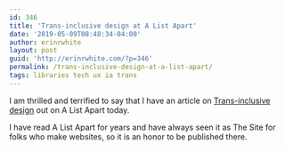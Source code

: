 ```yaml
---
id: 346
title: 'Trans-inclusive design at A List Apart'
date: '2019-05-09T08:48:34-04:00'
author: erinrwhite
layout: post
guid: 'http://erinrwhite.com/?p=346'
permalink: /trans-inclusive-design-at-a-list-apart/
tags: libraries tech ux ia trans
---
```


I am thrilled and terrified to say that I have an article on [Trans-inclusive design](https://alistapart.com/article/trans-inclusive-design/ "Trans-inclusive design") out on A List Apart today.

I have read A List Apart for years and have always seen it as The Site for folks who make websites, so it is an honor to be published there.
